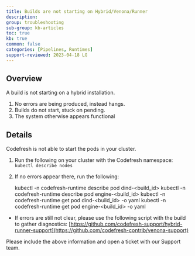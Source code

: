 ```yaml
---
title: Builds are not starting on Hybrid/Venona/Runner
description: 
group: troubleshooting
sub-group: kb-articles
toc: true
kb: true
common: false
categories: [Pipelines, Runtimes]
support-reviewed: 2023-04-18 LG
---
```


## Overview

A build is not starting on a hybrid installation.

  1. No errors are being produced, instead hangs.
  2. Builds do not start, stuck on pending.
  3. The system otherwise appears functional

## Details

Codefresh is not able to start the pods in your cluster.

  1. Run the following on your cluster with the Codefresh namespace: `kubectl describe nodes`
  2. If no errors appear there, run the following:

    
    
       kubectl -n codefresh-runtime describe pod dind-<build_id>
       kubectl -n codefresh-runtime describe pod engine-<build_id>
       kubectl -n codefresh-runtime get pod dind-<build_id> -o yaml
       kubectl -n codefresh-runtime get pod engine-<build_id> -o yaml
    

  * If errors are still not clear, please use the following script with the build to gather diagnostics: [https://github.com/codefresh-support/hybrid-runner-support](https://github.com/codefresh-contrib/venona-support)

Please include the above information and open a ticket with our Support team.

